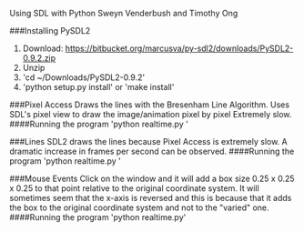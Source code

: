 Using SDL with Python
Sweyn Venderbush and Timothy Ong

###Installing PySDL2
1. Download:
   https://bitbucket.org/marcusva/py-sdl2/downloads/PySDL2-0.9.2.zip
2. Unzip
3. 'cd ~/Downloads/PySDL2-0.9.2'
4. 'python setup.py install' or 'make install'

###Pixel Access
Draws the lines with the Bresenham Line Algorithm.
Uses SDL's pixel view to draw the image/animation pixel by pixel
Extremely slow.
####Running the program
    'python realtime.py <file>'

###Lines
SDL2 draws the lines because Pixel Access is extremely slow.
A dramatic increase in frames per second can be observed.
####Running the program
    'python realtime.py <file>'

###Mouse Events
Click on the window and it will add a box size 0.25 x 0.25 x 0.25 to that point relative to the original coordinate system.
It will sometimes seem that the x-axis is reversed and this is because that it adds the box to the original coordinate system and not to the "varied" one.
####Running the program
    'python realtime.py'